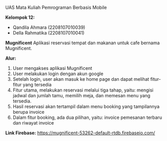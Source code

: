 UAS Mata Kuliah Pemrograman Berbasis Mobile

**Kelompok 12:**
- Qandila Ahmara (2208107010039)
- Della Rahmatika (2208107010041)

**Mugnificent**
Aplikasi reservasi tempat dan makanan untuk cafe bernama Mugnificent.

**Alur:**
1. User mengakses aplikasi Mugnificent
2. User melakukan login dengan akun google
3. Setelah login, user akan masuk ke home page dan dapat melihat fitur-fitur yang tersedia
4. Fitur utama, melakukan reservasi melalui tiga tahap, yaitu: mengisi jadwal dan jumlah tamu, memilih meja, dan memesan menu yang tersedia.
5. Hasil reservasi akan tertampil dalam menu booking yang tampilannya berupa invoice
6. Dalam fitur booking, ada dua pilihan, yaitu: invoice pemesanan terbaru dan riwayat invoice

**Link Firebase:** https://mugnificent-53262-default-rtdb.firebaseio.com/
